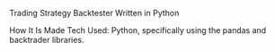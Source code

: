 Trading Strategy Backtester Written in Python

How It Is Made
Tech Used: Python, specifically using the pandas and backtrader libraries.

